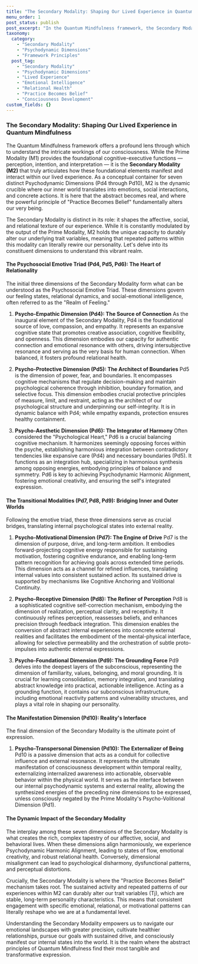 ```yaml
---
title: "The Secondary Modality: Shaping Our Lived Experience in Quantum Mindfulness"
menu_order: 1
post_status: publish
post_excerpt: "In the Quantum Mindfulness framework, the Secondary Modality (M2) is the vibrant realm where our foundational cognitive functions manifest as lived experience, shaping our emotions, relationships, and actions. Comprising seven Psychodynamic Dimensions (Pd4-Pd10), M2 is where the theoretical architecture of consciousness takes on its rich, textured reality, profoundly influencing our daily lives and even altering our long-term traits through the powerful 'Practice Becomes Belief' mechanism."
taxonomy:
  category:
    - "Secondary Modality"
    - "Psychodynamic Dimensions"
    - "Framework Principles"
  post_tag:
    - "Secondary Modality"
    - "Psychodynamic Dimensions"
    - "Lived Experience"
    - "Emotional Intelligence"
    - "Relational Health"
    - "Practice Becomes Belief"
    - "Consciousness Development"
custom_fields: {}
---
```


### The Secondary Modality: Shaping Our Lived Experience in Quantum Mindfulness

The Quantum Mindfulness framework offers a profound lens through which to understand the intricate workings of our consciousness. While the Prime Modality (M1) provides the foundational cognitive-executive functions — perception, intention, and interpretation — it is the **Secondary Modality (M2)** that truly articulates how these foundational elements manifest and interact within our lived experience. As a conceptual container for seven distinct Psychodynamic Dimensions (Pd4 through Pd10), M2 is the dynamic crucible where our inner world translates into emotions, social interactions, and concrete actions. It is here that the abstract becomes real, and where the powerful principle of "Practice Becomes Belief" fundamentally alters our very being.

The Secondary Modality is distinct in its role: it shapes the affective, social, and relational texture of our experience. While it is constantly modulated by the output of the Prime Modality, M2 holds the unique capacity to durably alter our underlying trait variables, meaning that repeated patterns within this modality can literally rewire our personality. Let's delve into its constituent dimensions to understand this vibrant realm.

#### The Psychosocial Emotive Triad (Pd4, Pd5, Pd6): The Heart of Relationality

The initial three dimensions of the Secondary Modality form what can be understood as the Psychosocial Emotive Triad. These dimensions govern our feeling states, relational dynamics, and social-emotional intelligence, often referred to as the "Realm of Feeling."

1.  **Psycho-Empathic Dimension (Pd4): The Source of Connection**
    As the inaugural element of the Secondary Modality, Pd4 is the foundational source of love, compassion, and empathy. It represents an expansive cognitive state that promotes creative association, cognitive flexibility, and openness. This dimension embodies our capacity for authentic connection and emotional resonance with others, driving intersubjective resonance and serving as the very basis for human connection. When balanced, it fosters profound relational health.

2.  **Psycho-Protective Dimension (Pd5): The Architect of Boundaries**
    Pd5 is the dimension of power, fear, and boundaries. It encompasses cognitive mechanisms that regulate decision-making and maintain psychological coherence through inhibition, boundary formation, and selective focus. This dimension embodies crucial protective principles of measure, limit, and restraint, acting as the architect of our psychological structure and underpinning our self-integrity. It is in dynamic balance with Pd4; while empathy expands, protection ensures healthy containment.

3.  **Psycho-Aesthetic Dimension (Pd6): The Integrator of Harmony**
    Often considered the "Psychological Heart," Pd6 is a crucial balancing cognitive mechanism. It harmonizes seemingly opposing forces within the psyche, establishing harmonious integration between contradictory tendencies like expansive care (Pd4) and necessary boundaries (Pd5). It functions as an integration hub, specializing in harmonious synthesis among opposing energies, embodying principles of balance and symmetry. Pd6 is key to achieving Psychodynamic Harmonic Alignment, fostering emotional creativity, and ensuring the self's integrated expression.

#### The Transitional Modalities (Pd7, Pd8, Pd9): Bridging Inner and Outer Worlds

Following the emotive triad, these three dimensions serve as crucial bridges, translating internal psychological states into external reality.

1.  **Psycho-Motivational Dimension (Pd7): The Engine of Drive**
    Pd7 is the dimension of purpose, drive, and long-term ambition. It embodies forward-projecting cognitive energy responsible for sustaining motivation, fostering cognitive endurance, and enabling long-term pattern recognition for achieving goals across extended time periods. This dimension acts as a channel for refined influences, translating internal values into consistent sustained action. Its sustained drive is supported by mechanisms like Cognitive Anchoring and Volitional Continuity.

2.  **Psycho-Receptive Dimension (Pd8): The Refiner of Perception**
    Pd8 is a sophisticated cognitive self-correction mechanism, embodying the dimension of realization, perceptual clarity, and receptivity. It continuously refines perception, reassesses beliefs, and enhances precision through feedback integration. This dimension enables the conversion of abstract internal experiences into concrete external realities and facilitates the embodiment of the mental-physical interface, allowing for selective permeability and the orchestration of subtle proto-impulses into authentic external expressions.

3.  **Psycho-Foundational Dimension (Pd9): The Grounding Force**
    Pd9 delves into the deepest layers of the subconscious, representing the dimension of familiarity, values, belonging, and moral grounding. It is crucial for learning consolidation, memory integration, and translating abstract knowledge into practical, actionable intelligence. Acting as a grounding function, it contains our subconscious infrastructure, including emotional reactivity patterns and vulnerability structures, and plays a vital role in shaping our personality.

#### The Manifestation Dimension (Pd10): Reality's Interface

The final dimension of the Secondary Modality is the ultimate point of expression.

1.  **Psycho-Transpersonal Dimension (Pd10): The Externalizer of Being**
    Pd10 is a passive dimension that acts as a conduit for collective influence and external resonance. It represents the ultimate manifestation of consciousness development within temporal reality, externalizing internalized awareness into actionable, observable behavior within the physical world. It serves as the interface between our internal psychodynamic systems and external reality, allowing the synthesized energies of the preceding nine dimensions to be expressed, unless consciously negated by the Prime Modality's Psycho-Volitional Dimension (Pd1).

#### The Dynamic Impact of the Secondary Modality

The interplay among these seven dimensions of the Secondary Modality is what creates the rich, complex tapestry of our affective, social, and behavioral lives. When these dimensions align harmoniously, we experience Psychodynamic Harmonic Alignment, leading to states of flow, emotional creativity, and robust relational health. Conversely, dimensional misalignment can lead to psychological disharmony, dysfunctional patterns, and perceptual distortions.

Crucially, the Secondary Modality is where the "Practice Becomes Belief" mechanism takes root. The sustained activity and repeated patterns of our experiences within M2 can durably alter our trait variables (Tj), which are stable, long-term personality characteristics. This means that consistent engagement with specific emotional, relational, or motivational patterns can literally reshape who we are at a fundamental level.

Understanding the Secondary Modality empowers us to navigate our emotional landscapes with greater precision, cultivate healthier relationships, pursue our goals with sustained drive, and consciously manifest our internal states into the world. It is the realm where the abstract principles of Quantum Mindfulness find their most tangible and transformative expression.